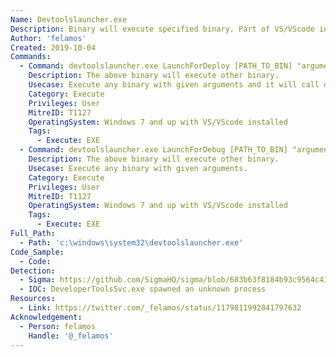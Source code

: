 ```yaml
---
Name: Devtoolslauncher.exe
Description: Binary will execute specified binary. Part of VS/VScode installation.
Author: 'felamos'
Created: 2019-10-04
Commands:
  - Command: devtoolslauncher.exe LaunchForDeploy [PATH_TO_BIN] "argument here" test
    Description: The above binary will execute other binary.
    Usecase: Execute any binary with given arguments and it will call developertoolssvc.exe. developertoolssvc is actually executing the binary.
    Category: Execute
    Privileges: User
    MitreID: T1127
    OperatingSystem: Windows 7 and up with VS/VScode installed
    Tags:
      - Execute: EXE
  - Command: devtoolslauncher.exe LaunchForDebug [PATH_TO_BIN] "argument here" test
    Description: The above binary will execute other binary.
    Usecase: Execute any binary with given arguments.
    Category: Execute
    Privileges: User
    MitreID: T1127
    OperatingSystem: Windows 7 and up with VS/VScode installed
    Tags:
      - Execute: EXE
Full_Path:
  - Path: 'c:\windows\system32\devtoolslauncher.exe'
Code_Sample:
  - Code:
Detection:
  - Sigma: https://github.com/SigmaHQ/sigma/blob/683b63f8184b93c9564c4310d10c571cbe367e1e/rules/windows/process_creation/proc_creation_win_lolbin_devtoolslauncher.yml
  - IOC: DeveloperToolsSvc.exe spawned an unknown process
Resources:
  - Link: https://twitter.com/_felamos/status/1179811992841797632
Acknowledgement:
  - Person: felamos
    Handle: '@_felamos'
---
```

